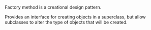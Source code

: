 Factory method is a creational design pattern.

Provides an interface for creating objects in a superclass,
but allow subclasses to alter the type of objects that
will be created.
